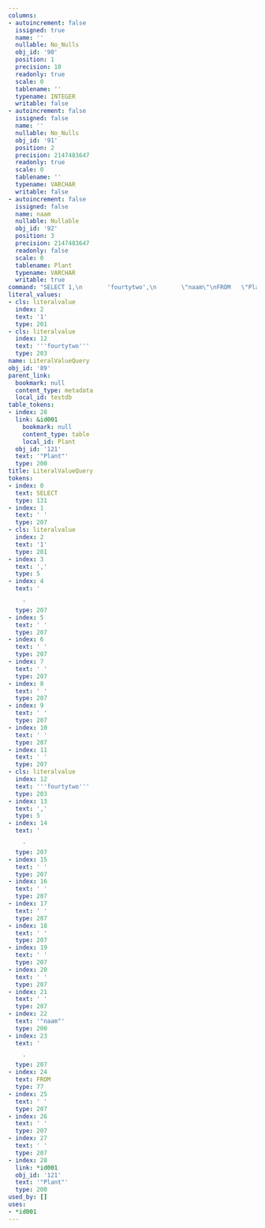 ```yaml
---
columns:
- autoincrement: false
  issigned: true
  name: ''
  nullable: No_Nulls
  obj_id: '90'
  position: 1
  precision: 10
  readonly: true
  scale: 0
  tablename: ''
  typename: INTEGER
  writable: false
- autoincrement: false
  issigned: false
  name: ''
  nullable: No_Nulls
  obj_id: '91'
  position: 2
  precision: 2147483647
  readonly: true
  scale: 0
  tablename: ''
  typename: VARCHAR
  writable: false
- autoincrement: false
  issigned: false
  name: naam
  nullable: Nullable
  obj_id: '92'
  position: 3
  precision: 2147483647
  readonly: false
  scale: 0
  tablename: Plant
  typename: VARCHAR
  writable: true
command: "SELECT 1,\n       'fourtytwo',\n       \"naam\"\nFROM   \"Plant\""
literal_values:
- cls: literalvalue
  index: 2
  text: '1'
  type: 201
- cls: literalvalue
  index: 12
  text: '''fourtytwo'''
  type: 203
name: LiteralValueQuery
obj_id: '89'
parent_link:
  bookmark: null
  content_type: metadata
  local_id: testdb
table_tokens:
- index: 28
  link: &id001
    bookmark: null
    content_type: table
    local_id: Plant
  obj_id: '121'
  text: '"Plant"'
  type: 200
title: LiteralValueQuery
tokens:
- index: 0
  text: SELECT
  type: 131
- index: 1
  text: ' '
  type: 207
- cls: literalvalue
  index: 2
  text: '1'
  type: 201
- index: 3
  text: ','
  type: 5
- index: 4
  text: '

    '
  type: 207
- index: 5
  text: ' '
  type: 207
- index: 6
  text: ' '
  type: 207
- index: 7
  text: ' '
  type: 207
- index: 8
  text: ' '
  type: 207
- index: 9
  text: ' '
  type: 207
- index: 10
  text: ' '
  type: 207
- index: 11
  text: ' '
  type: 207
- cls: literalvalue
  index: 12
  text: '''fourtytwo'''
  type: 203
- index: 13
  text: ','
  type: 5
- index: 14
  text: '

    '
  type: 207
- index: 15
  text: ' '
  type: 207
- index: 16
  text: ' '
  type: 207
- index: 17
  text: ' '
  type: 207
- index: 18
  text: ' '
  type: 207
- index: 19
  text: ' '
  type: 207
- index: 20
  text: ' '
  type: 207
- index: 21
  text: ' '
  type: 207
- index: 22
  text: '"naam"'
  type: 200
- index: 23
  text: '

    '
  type: 207
- index: 24
  text: FROM
  type: 77
- index: 25
  text: ' '
  type: 207
- index: 26
  text: ' '
  type: 207
- index: 27
  text: ' '
  type: 207
- index: 28
  link: *id001
  obj_id: '121'
  text: '"Plant"'
  type: 200
used_by: []
uses:
- *id001
---
```

